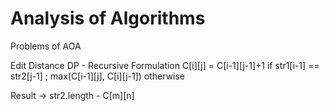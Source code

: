 # Analysis of Algorithms
 Problems of AOA
 
 Edit Distance DP - Recursive Formulation
 C[i][j] = C[i-1][j-1]+1 if str1[i-1] == str2[j-1] ; max(C[i-1][j], C[i][j-1]) otherwise
 
 Result -> str2.length - C[m][n]
